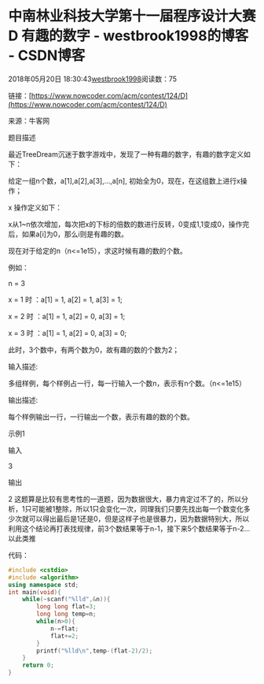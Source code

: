 # 中南林业科技大学第十一届程序设计大赛D 有趣的数字 - westbrook1998的博客 - CSDN博客





2018年05月20日 18:30:43[westbrook1998](https://me.csdn.net/westbrook1998)阅读数：75








> 
链接：[https://www.nowcoder.com/acm/contest/124/D](https://www.nowcoder.com/acm/contest/124/D)

  来源：牛客网 

  题目描述  

  最近TreeDream沉迷于数字游戏中，发现了一种有趣的数字，有趣的数字定义如下： 

  给定一组n个数，a[1],a[2],a[3],…,a[n], 初始全为0，现在，在这组数上进行x操作； 

  x 操作定义如下： 

  x从1~n依次增加，每次把x的下标的倍数的数进行反转，0变成1,1变成0，操作完后，如果a[i]为0，那么i则是有趣的数。 

  现在对于给定的n（n<=1e15），求这时候有趣的数的个数。 

  例如： 

  n = 3 

  x = 1 时 ：a[1] = 1, a[2] = 1, a[3] = 1; 

  x = 2 时 ：a[1] = 1, a[2] = 0, a[3] = 1; 

  x = 3 时 ：a[1] = 1, a[2] = 0, a[3] = 0; 

  此时，3个数中，有两个数为0，故有趣的数的个数为2； 

  输入描述: 

  多组样例，每个样例占一行，每一行输入一个数n，表示有n个数。（n<=1e15） 

  输出描述: 

  每个样例输出一行，一行输出一个数，表示有趣的数的个数。 

  示例1 

  输入 

  3 

  输出 

  2
这题算是比较有思考性的一道题，因为数据很大，暴力肯定过不了的，所以分析，1只可能被1整除，所以1只会变化一次，同理我们只要先找出每一个数变化多少次就可以得出最后是1还是0，但是这样子也是很暴力，因为数据特别大，所以利用这个结论再打表找规律，前3个数结果等于n-1，接下来5个数结果等于n-2…以此类推

代码：

```cpp
#include <cstdio>
#include <algorithm>
using namespace std;
int main(void){
    while(~scanf("%lld",&n)){
        long long flat=3;
        long long temp=n;
        while(n>0){
            n-=flat;
            flat+=2;   
        }
        printf("%lld\n",temp-(flat-2)/2);
    }
    return 0;
}
```





